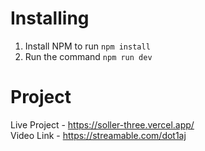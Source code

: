 Installing
===============
1. Install NPM to run `npm install`
2. Run the command `npm run dev`

Project
===============
Live Project - https://soller-three.vercel.app/ <br />
Video Link - https://streamable.com/dot1aj
